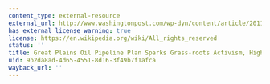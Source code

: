 ```yaml
---
content_type: external-resource
external_url: http://www.washingtonpost.com/wp-dyn/content/article/2011/01/23/AR2011012303411.html
has_external_license_warning: true
license: https://en.wikipedia.org/wiki/All_rights_reserved
status: ''
title: Great Plains Oil Pipeline Plan Sparks Grass-roots Activism, High-stakes Lobbying
uid: 9b2da8ad-4d65-4551-8d16-3f49b7f1afca
wayback_url: ''
---
```

